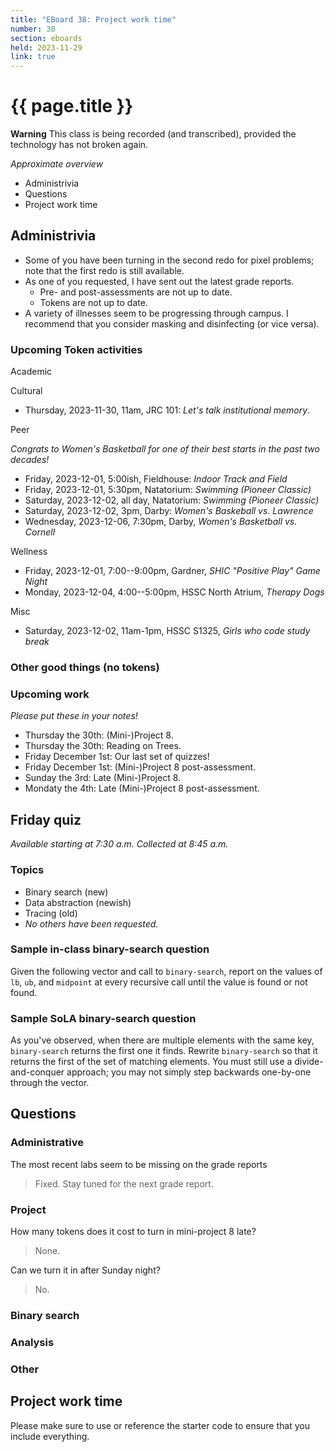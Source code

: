 ```yaml
---
title: "EBoard 38: Project work time"
number: 38
section: eboards
held: 2023-11-29
link: true
---
```

# {{ page.title }}

**Warning** This class is being recorded (and transcribed), provided the technology has not broken again.

_Approximate overview_

* Administrivia
* Questions
* Project work time

Administrivia
-------------

* Some of you have been turning in the second redo for pixel problems;
  note that the first redo is still available.
* As one of you requested, I have sent out the latest grade reports.
    * Pre- and post-assessments are not up to date.
    * Tokens are not up to date.
* A variety of illnesses seem to be progressing through campus.  I 
  recommend that you consider masking and disinfecting (or vice versa).

### Upcoming Token activities

Academic

Cultural

* Thursday, 2023-11-30, 11am, JRC 101: _Let's talk institutional memory_.

Peer

_Congrats to Women's Basketball for one of their best starts in the
past two decades!_

* Friday, 2023-12-01, 5:00ish, Fieldhouse: _Indoor Track and Field_
* Friday, 2023-12-01, 5:30pm, Natatorium: _Swimming (Pioneer Classic)_
* Saturday, 2023-12-02, all day, Natatorium: _Swimming (Pioneer Classic)_
* Saturday, 2023-12-02, 3pm, Darby: _Women's Baskeball vs. Lawrence_
* Wednesday, 2023-12-06, 7:30pm, Darby, _Women's Basketball vs. Cornell_

Wellness

* Friday, 2023-12-01, 7:00--9:00pm, Gardner, _SHIC "Positive Play" Game Night_
* Monday, 2023-12-04, 4:00--5:00pm, HSSC North Atrium, _Therapy Dogs_

Misc

* Saturday, 2023-12-02, 11am-1pm, HSSC S1325, _Girls who code study break_

### Other good things (no tokens)

### Upcoming work

_Please put these in your notes!_

* Thursday the 30th: (Mini-)Project 8.
* Thursday the 30th: Reading on Trees.
* Friday December 1st: Our last set of quizzes!
* Friday December 1st: (Mini-)Project 8 post-assessment.
* Sunday the 3rd: Late (Mini-)Project 8.
* Mondaty the 4th: Late (Mini-)Project 8 post-assessment.

Friday quiz
-----------

_Available starting at 7:30 a.m.  Collected at 8:45 a.m._

### Topics

* Binary search (new)
* Data abstraction (newish)
* Tracing (old)
* _No others have been requested._

### Sample in-class binary-search question

Given the following vector and call to `binary-search`, report on
the values of `lb`, `ub`, and `midpoint` at every recursive call
until the value is found or not found.

### Sample SoLA binary-search question

As you've observed, when there are multiple elements with the same
key, `binary-search` returns the first one it finds. Rewrite
`binary-search` so that it returns the first of the set of matching
elements. You must still use a divide-and-conquer approach; you 
may not simply step backwards one-by-one through the vector.

Questions
---------

### Administrative

The most recent labs seem to be missing on the grade reports

> Fixed. Stay tuned for the next grade report.

### Project

How many tokens does it cost to turn in mini-project 8 late?

> None.

Can we turn it in after Sunday night?

> No.

### Binary search

### Analysis

### Other

Project work time
-----------------

Please make sure to use or reference the starter code to ensure that
you include everything.
